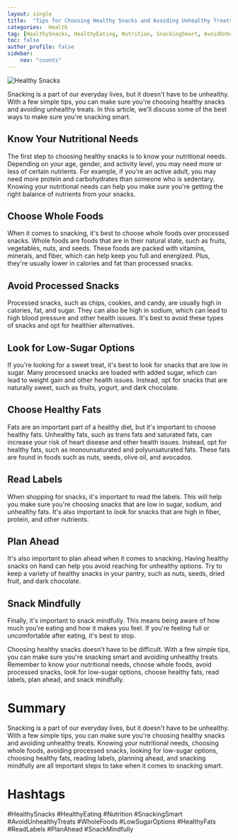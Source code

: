 ```yaml
---
layout: single
title:  "Tips for Choosing Healthy Snacks and Avoiding Unhealthy Treats"
categories:  Health
tag: [HealthySnacks, HealthyEating, Nutrition, SnackingSmart, AvoidUnhealthyTreats, WholeFoods, LowSugarOptions, HealthyFats, ReadLabels, PlanAhead, SnackMindfully, ]
toc: false
author_profile: false
sidebar:
    nav: "counts"
---
```

    
![Healthy Snacks](https://images.unsplash.com/photo-1523403750220-58a7d7c9d3f8?ixlib=rb-1.2.1&ixid=eyJhcHBfaWQiOjEyMDd9&auto=format&fit=crop&w=500&q=60)

Snacking is a part of our everyday lives, but it doesn't have to be unhealthy. With a few simple tips, you can make sure you're choosing healthy snacks and avoiding unhealthy treats. In this article, we'll discuss some of the best ways to make sure you're snacking smart.

## Know Your Nutritional Needs

The first step to choosing healthy snacks is to know your nutritional needs. Depending on your age, gender, and activity level, you may need more or less of certain nutrients. For example, if you're an active adult, you may need more protein and carbohydrates than someone who is sedentary. Knowing your nutritional needs can help you make sure you're getting the right balance of nutrients from your snacks.

## Choose Whole Foods

When it comes to snacking, it's best to choose whole foods over processed snacks. Whole foods are foods that are in their natural state, such as fruits, vegetables, nuts, and seeds. These foods are packed with vitamins, minerals, and fiber, which can help keep you full and energized. Plus, they're usually lower in calories and fat than processed snacks.

## Avoid Processed Snacks

Processed snacks, such as chips, cookies, and candy, are usually high in calories, fat, and sugar. They can also be high in sodium, which can lead to high blood pressure and other health issues. It's best to avoid these types of snacks and opt for healthier alternatives.

## Look for Low-Sugar Options

If you're looking for a sweet treat, it's best to look for snacks that are low in sugar. Many processed snacks are loaded with added sugar, which can lead to weight gain and other health issues. Instead, opt for snacks that are naturally sweet, such as fruits, yogurt, and dark chocolate.

## Choose Healthy Fats

Fats are an important part of a healthy diet, but it's important to choose healthy fats. Unhealthy fats, such as trans fats and saturated fats, can increase your risk of heart disease and other health issues. Instead, opt for healthy fats, such as monounsaturated and polyunsaturated fats. These fats are found in foods such as nuts, seeds, olive oil, and avocados.

## Read Labels

When shopping for snacks, it's important to read the labels. This will help you make sure you're choosing snacks that are low in sugar, sodium, and unhealthy fats. It's also important to look for snacks that are high in fiber, protein, and other nutrients.

## Plan Ahead

It's also important to plan ahead when it comes to snacking. Having healthy snacks on hand can help you avoid reaching for unhealthy options. Try to keep a variety of healthy snacks in your pantry, such as nuts, seeds, dried fruit, and dark chocolate.

## Snack Mindfully

Finally, it's important to snack mindfully. This means being aware of how much you're eating and how it makes you feel. If you're feeling full or uncomfortable after eating, it's best to stop.

Choosing healthy snacks doesn't have to be difficult. With a few simple tips, you can make sure you're snacking smart and avoiding unhealthy treats. Remember to know your nutritional needs, choose whole foods, avoid processed snacks, look for low-sugar options, choose healthy fats, read labels, plan ahead, and snack mindfully.

# Summary

Snacking is a part of our everyday lives, but it doesn't have to be unhealthy. With a few simple tips, you can make sure you're choosing healthy snacks and avoiding unhealthy treats. Knowing your nutritional needs, choosing whole foods, avoiding processed snacks, looking for low-sugar options, choosing healthy fats, reading labels, planning ahead, and snacking mindfully are all important steps to take when it comes to snacking smart. 

# Hashtags

#HealthySnacks #HealthyEating #Nutrition #SnackingSmart #AvoidUnhealthyTreats #WholeFoods #LowSugarOptions #HealthyFats #ReadLabels #PlanAhead #SnackMindfully